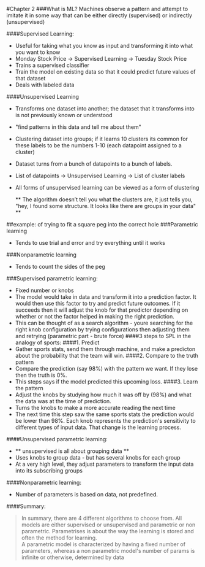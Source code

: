 #Chapter 2
###What is ML?
Machines observe a pattern and attempt to imitate it in some way that can be either directly (supervised) or indirectly (unsupervised)

####Supervised Learning:
 - Useful for taking what you know as input and transforming it into what you want to know <br>
 - Monday Stock Price -> Supervised Learning -> Tuesday Stock Price<br>
 - Trains a supervised classifier<br>
 - Train the model on existing data so that it could predict future values of that dataset<br>   
 - Deals with labeled data<br>

####Unsupervised Learning
 - Transforms one dataset into another; the dataset that it transforms into is not previously known or understood
 - "find patterns in this data and tell me about them"
 - Clustering dataset into groups; if it learns 10 clusters its common for these labels to be the numbers 1-10 (each datapoint assigned to a cluster)
 - Dataset turns from a bunch of datapoints to a bunch of labels.
 - List of datapoints -> Unsupervised Learning -> List of cluster labels
 - All forms of unsupervised learning can be viewed as a form of clustering

	** The algorithm doesn’t tell you what the clusters are, it just tells you, "hey, I found some structure. It looks like there are groups in your data" **
	


##example: of trying to fit a square peg into the correct hole
###Parametric learning
 - Tends to use trial and error and try everything until it works

###Nonparametric learning
 - Tends to count the sides of the peg

###Supervised parametric learning:
 -  Fixed number or knobs
 - The model would take in data and transform it into a prediction factor. It would then use this factor to try and predict future outcomes. If it succeeds then it will adjust the knob for that predictor depending on whether or not the factor helped in making the right prediction.
 - This can be thought of as a search algorithm - youre searching for the right knob configuration by trying configurations then adjusting them and retrying (parametric part - brute force)
 ####3 steps to SPL in the analogy of sports: 
####1. Predict 
 - Gather sports stats, send them through machine, and make a predicton about the probability that the team will win.
####2. Compare to the truth pattern
 - Compare the prediction (say 98%) with the pattern we want. If they lose then the truth is 0%.
 - This steps says if the model predicted this upcoming loss.
####3. Learn the pattern
 - Adjust the knobs by studying how much it was off by (98%) and what the data was at the time of prediction.
 - Turns the knobs to make a more accurate reading the next time
 - The next time this step saw the same sports stats the prediction would be lower than 98%. Each knob represents the prediction's sensitivity to different types of input data. That change is the learning process.

####Unsupervised parametric learning:
 - ** unsupervised is all about grouping data **
 - Uses knobs to group data - but has several knobs for each group
 - At a very high level, they adjust parameters to transform the input data into its subscribing groups
	
####Nonparametric learning:
 - Number of parameters is based on data, not predefined.

####Summary:
> In summary, there are 4 different algorithms to choose from. All models are either supervised or unsupervised and parametric or non parametric. Parametrises is about the way the learning is stored and often the method for learning.	
A parametric model is characterized by having a fixed number of parameters, whereas a non parametric model's number of params is infinite or otherwise, determined by data